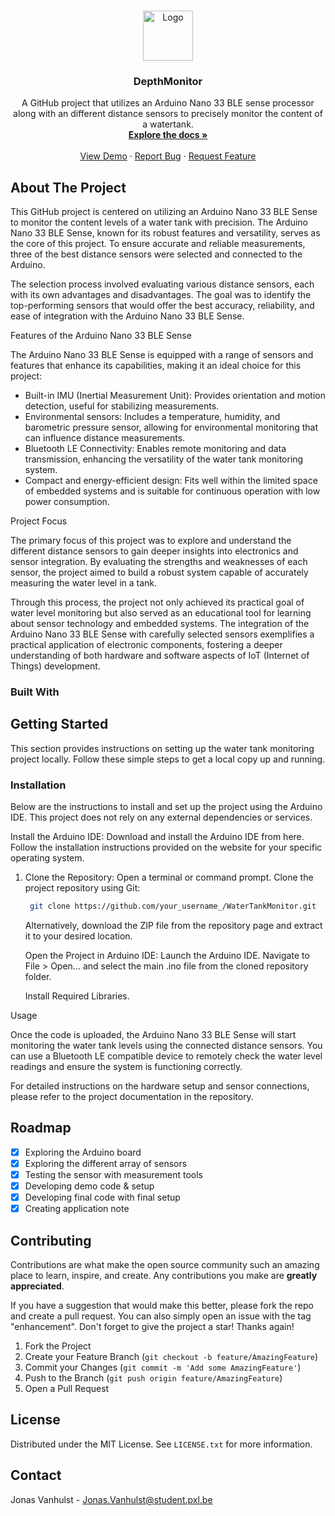 <a name="readme-top"></a>

<!-- PROJECT LOGO -->
<br />
<div align="center">
  <a href="https://github.com/JonasVanhulst/DepthMonitor">
    <img src="https://github.com/JonasVanhulst/IoT_Insights/assets/114076210/e8407dba-a210-47c9-b474-e5cfc447229c" alt="Logo" width="80" height="80">
  </a>

  <h3 align="center">DepthMonitor</h3>

  <p align="center">
    A GitHub project that utilizes an Arduino Nano 33 BLE sense processor along with an different distance sensors to precisely monitor the content of a watertank. 
    <br />
    <a href="https://github.com/JonasVanhulst/DepthMonitor/tree/main/Documentation"><strong>Explore the docs »</strong></a>
    <br />
    <br />
    <a href="https://github.com/JonasVanhulst/DepthMonitor/tree/main/Presentation">View Demo</a>
    ·
    <a href="https://github.com/JonasVanhulst/DepthMonitor/issues">Report Bug</a>
    ·
    <a href="https://github.com/JonasVanhulst/DepthMonitor/issues">Request Feature</a>
  </p>
</div>

<!-- ABOUT THE PROJECT -->

## About The Project

This GitHub project is centered on utilizing an Arduino Nano 33 BLE Sense to monitor the content levels of a water tank with precision. The Arduino Nano 33 BLE Sense, known for its robust features and versatility, serves as the core of this project. To ensure accurate and reliable measurements, three of the best distance sensors were selected and connected to the Arduino.

The selection process involved evaluating various distance sensors, each with its own advantages and disadvantages. The goal was to identify the top-performing sensors that would offer the best accuracy, reliability, and ease of integration with the Arduino Nano 33 BLE Sense.

Features of the Arduino Nano 33 BLE Sense

The Arduino Nano 33 BLE Sense is equipped with a range of sensors and features that enhance its capabilities, making it an ideal choice for this project:

- Built-in IMU (Inertial Measurement Unit): Provides orientation and motion detection, useful for stabilizing measurements.
- Environmental sensors: Includes a temperature, humidity, and barometric pressure sensor, allowing for environmental monitoring that can influence distance measurements.
- Bluetooth LE Connectivity: Enables remote monitoring and data transmission, enhancing the versatility of the water tank monitoring system.
- Compact and energy-efficient design: Fits well within the limited space of embedded systems and is suitable for continuous operation with low power consumption.

Project Focus

The primary focus of this project was to explore and understand the different distance sensors to gain deeper insights into electronics and sensor integration. By evaluating the strengths and weaknesses of each sensor, the project aimed to build a robust system capable of accurately measuring the water level in a tank.

Through this process, the project not only achieved its practical goal of water level monitoring but also served as an educational tool for learning about sensor technology and embedded systems. The integration of the Arduino Nano 33 BLE Sense with carefully selected sensors exemplifies a practical application of electronic components, fostering a deeper understanding of both hardware and software aspects of IoT (Internet of Things) development.

### Built With

<!-- GETTING STARTED -->

## Getting Started

This section provides instructions on setting up the water tank monitoring project locally. Follow these simple steps to get a local copy up and running.

### Installation

Below are the instructions to install and set up the project using the Arduino IDE. This project does not rely on any external dependencies or services.

Install the Arduino IDE:
Download and install the Arduino IDE from here.
Follow the installation instructions provided on the website for your specific operating system.

1. Clone the Repository:
   Open a terminal or command prompt.
   Clone the project repository using Git:

   ```sh
    git clone https://github.com/your_username_/WaterTankMonitor.git
   ```

   Alternatively, download the ZIP file from the repository page and extract it to your desired location.

   Open the Project in Arduino IDE:
   Launch the Arduino IDE.
   Navigate to File > Open... and select the main .ino file from the cloned repository folder.

   Install Required Libraries.

Usage

Once the code is uploaded, the Arduino Nano 33 BLE Sense will start monitoring the water tank levels using the connected distance sensors. You can use a Bluetooth LE compatible device to remotely check the water level readings and ensure the system is functioning correctly.

For detailed instructions on the hardware setup and sensor connections, please refer to the project documentation in the repository.

<!-- ROADMAP -->

## Roadmap

- [x] Exploring the Arduino board
- [x] Exploring the different array of sensors
- [x] Testing the sensor with measurement tools
- [x] Developing demo code & setup
- [x] Developing final code with final setup
- [x] Creating application note

<!-- CONTRIBUTING -->

## Contributing

Contributions are what make the open source community such an amazing place to learn, inspire, and create. Any contributions you make are **greatly appreciated**.

If you have a suggestion that would make this better, please fork the repo and create a pull request. You can also simply open an issue with the tag "enhancement".
Don't forget to give the project a star! Thanks again!

1. Fork the Project
2. Create your Feature Branch (`git checkout -b feature/AmazingFeature`)
3. Commit your Changes (`git commit -m 'Add some AmazingFeature'`)
4. Push to the Branch (`git push origin feature/AmazingFeature`)
5. Open a Pull Request

<!-- LICENSE -->

## License

Distributed under the MIT License. See `LICENSE.txt` for more information.

<!-- CONTACT -->

## Contact

Jonas Vanhulst - Jonas.Vanhulst@student.pxl.be
